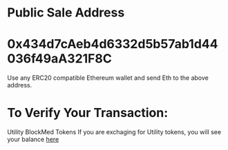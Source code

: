 # **Public Sale Address**
# **0x434d7cAeb4d6332d5b57ab1d44036f49aA321F8C**

Use any ERC20 compatible Ethereum wallet and send Eth to the above address.

# To Verify Your Transaction:

Utility BlockMed Tokens
If you are exchaging for Utility tokens, you will see your balance [here](https://etherscan.io/address/0x434d7cAeb4d6332d5b57ab1d44036f49aA321F8C)

